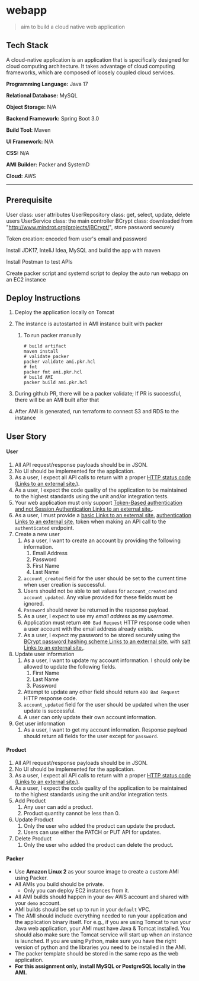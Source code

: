 # webapp
> aim to build a cloud native web application

## Tech Stack
A cloud-native application is an application that is specifically designed for cloud computing architecture. It takes advantage of cloud computing frameworks, which are composed of loosely coupled cloud services.

**Programming Language:** Java 17

**Relational Database:** MySQL

**Object Storage:** N/A

**Backend Framework:** Spring Boot 3.0

**Build Tool:** Maven

**UI Framework:** N/A

**CSS:** N/A

**AMI Builder:** Packer and SystemD

**Cloud:** AWS

---



## Prerequisite

User class: user attributes UserRepository class: get, select, update, delete users UserService class: the main controller BCrypt class: downloaded from "http://www.mindrot.org/projects/jBCrypt/", store password securely

Token creation: encoded from user's email and password



Install JDK17, InteliJ Idea, MySQL and build the app with maven

Install Postman to test APIs



Create packer script and systemd script to deploy the auto run webapp on an EC2 instance



## Deploy Instructions

1. Deploy the application locally on Tomcat

2. The instance is autostarted in AMI instance built with packer

   1. To run packer manually

      ```
      # build artifact
      maven install
      # validate packer
      packer validate ami.pkr.hcl
      # fmt
      packer fmt ami.pkr.hcl
      # build AMI
      packer build ami.pkr.hcl
      ```

3. During github PR, there will be a packer validate; If PR is successful, there will be an AMI built after that

4. After AMI is generated, run terraform to connect S3 and RDS to the instance



## User Story

#### User

1. All API request/response payloads should be in JSON.
2. No UI should be implemented for the application.
3. As a user, I expect all API calls to return with a proper [HTTP status code (Links to an external site.)](https://en.wikipedia.org/wiki/List_of_HTTP_status_codes).
4. As a user, I expect the code quality of the application to be maintained to the highest standards using the unit and/or integration tests.
5. Your web application must only support [Token-Based authentication and not Session Authentication Links to an external site.](https://security.stackexchange.com/questions/81756/session-authentication-vs-token-authentication).
6. As a user, I must provide a [basic Links to an external site.](https://en.wikipedia.org/wiki/Basic_access_authentication#Client_side) [authentication Links to an external site.](https://developer.mozilla.org/en-US/docs/Web/HTTP/Authentication) token when making an API call to the `authenticated` endpoint.
7. Create a new user
   1. As a user, I want to create an account by providing the following information.
      1. Email Address
      2. Password
      3. First Name
      4. Last Name
   2. `account_created` field for the user should be set to the current time when user creation is successful.
   3. Users should not be able to set values for `account_created` and `account_updated`. Any value provided for these fields must be ignored.
   4. `Password` should never be returned in the response payload.
   5. As a user, I expect to use my *email address* as my *username*.
   6. Application must return `400 Bad Request` HTTP response code when a user account with the email address already exists.
   7. As a user, I expect my password to be stored securely using the [BCrypt password hashing scheme Links to an external site.](https://docs.spring.io/spring-security/site/docs/current/apidocs/org/springframework/security/crypto/bcrypt/BCrypt.html) with [salt Links to an external site.](https://en.wikipedia.org/wiki/Salt_(cryptography)).
8. Update user information
   1. As a user, I want to update my account information. I should only be allowed to update the following fields.
      1. First Name
      2. Last Name
      3. Password
   2. Attempt to update any other field should return `400 Bad Request` HTTP response code.
   3. `account_updated` field for the user should be updated when the user update is successful.
   4. A user can only update their own account information.
9. Get user information
   1. As a user, I want to get my account information. Response payload should return all fields for the user except for `password`.

#### Product

1. All API request/response payloads should be in JSON.
2. No UI should be implemented for the application.
3. As a user, I expect all API calls to return with a proper [HTTP status code (Links to an external site.)](https://en.wikipedia.org/wiki/List_of_HTTP_status_codes).
4. As a user, I expect the code quality of the application to be maintained to the highest standards using the unit and/or integration tests.
5. Add Product
   1. Any user can add a product.
   2. Product quantity cannot be less than 0.
6. Update Product
   1. Only the user who added the product can update the product.
   2. Users can use either the PATCH or PUT API for updates.
7. Delete Product
   1. Only the user who added the product can delete the product.



#### Packer

- Use **Amazon Linux 2** as your source image to create a custom AMI using Packer.
- All AMIs you build should be private.
  - Only you can deploy EC2 instances from it.
- All AMI builds should happen in your `dev` AWS account and shared with your `demo` account.
- AMI builds should be set up to run in your `default` VPC.
- The AMI should include everything needed to run your application and the application binary itself. For e.g., if you are using Tomcat to run your Java web application, your AMI must have Java & Tomcat installed. You should also make sure the Tomcat service will start up when an instance is launched. If you are using Python, make sure you have the right version of python and the libraries you need to be installed in the AMI.
- The packer template should be stored in the same repo as the web application.
- **For this assignment only, install MySQL or PostgreSQL locally in the AMI.**
